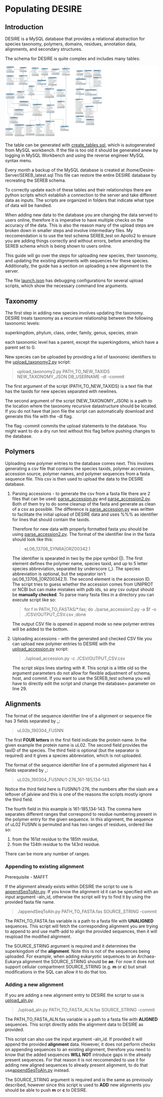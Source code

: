 # Populating DESIRE

## Introduction

DESIRE is a MySQL database that provides a relational abstraction for species taxonomy, polymers, domains, residues, annotation data, alignments, and secondary structures.

The schema for DESIRE is quite complex and includes many tables:

![DESIRE schema](./DESIRE_schema.svg)

The table can be generated with [create_tables.sql](./create_tables.sql), which is autogenerated from MySQL workbench. If the file is too old it should be generated anew by logging in MySQL Workbench and using the reverse engineer MySQL syntax menu.

Every month a backup of the MySQL database is created at /home/Desire-Server/SEREB_latest.sql This file can restore the entire DESIRE database by recreating the SEREB schema.

To correctly update each of these tables and their relationships there are python scripts which establish a connection to the server and take different data as inputs. The scripts are organized in folders that indicate what type of data will be handled.

When adding new data to the database you are changing the data served to users online, therefore it is imperative to have multiple checks on the accuracy of the data. This is also the reason many of the upload steps are broken down in smaller steps and involve intermediary files. My reccomendation is to use the test schema SEREB_test on Apollo2 to ensure you are adding things correctly and without errors, before amending the SEREB schema which is being shown to users online.

This guide will go over the steps for uploading new species, their taxonomy, and updating the existing alignments with sequences for these species. Additionally, the guide has a section on uploading a new alignment to the server.

The file [launch.json](../.vscode/launch.json) has debugging configurations for several upload scripts, which show the necessary command line arguments.

## Taxonomy

The first step in adding new species involves updating the taxonomy. DESIRE treats taxonomy as a recursive relationship between the following taxonomic levels:

superkingdom, phylum, class, order, family, genus, species, strain

each taxonomic level has a parent, except the superkingdoms, which have a parent set to 0.

New species can be uploaded by providing a list of taxonomic identifiers to the [upload_taxonomy2.py](./Phylogeny/upload_taxonomy2.py) script:

> upload_taxonomy2.py PATH_TO_NEW_TAXIDS NEW_TAXONOMY_JSON DB_USERNAME -dl -commit

The first argument of the script (PATH_TO_NEW_TAXIDS) is a text file that has the taxids for new species separated with newlines.

The second argument of the script (NEW_TAXONOMY_JSON) is a path to the location where the taxonomy recursive datastructure should be located. If you do not have that json file the script can automatically download and generate this file with the -dl flag.

The flag -commit commits the upload statements to the database. You might want to do a dry run test without this flag before pushing changes to the database.

## Polymers

Uploading new polymer entries to the database comes next. This involves generating a csv file that contains the species taxids, polymer accessions, accession source, polymer names, and polymer sequences from a fasta sequence file. This csv is then used to upload the data to the DESIRE database.

1. Parsing accessions - to generate the csv from a fasta file there are 2 files that can be used: [parse_accession.py](./Polymers/parse_accession.py) and [parse_accession2.py](./Polymers/parse_accession2.py). Both of them try to do some cleanup of the fasta and generate as clean of a csv as possible. The difference is [parse_accession.py](./Polymers/parse_accession.py) was written to facilitate the initial upload of DESIRE data and uses %%% as identifier for lines that should contain the taxids.

	Therefore for new data with properly formatted fasta you should be using [parse_accession2.py](./Polymers/parse_accession2.py). The format of the identifier line in the fasta should look like this:

	> eL06_13706_SYNRA|ORZ00342.1

	The identifier is spearated in two by the pipe symbol (\|). The first element defines the polymer name, species taxid, and up to 5 letter species abbreviation, separated by underscore (\_). The species abbreviation is optional, but the separator isn't (eL06_13706\_\|ORZ00342.1). The second element is the accession ID. The script tries to guess whether the accession comes from UNIPROT or NCBI but can make mistakes with pdb ids, so any csv output should be **manually checked**. To parse many fasta files in a directory you can execute script like so:

	> for f in PATH_TO_FASTAS/*.fas; do ./parse_accession2.py -a $f -o ./CSV/OUTPUT_CSV.csv ;done

	The output CSV file is opened in append mode so new polymer entries will be added to the bottom.

2. Uploading accessions - with the generated and checked CSV file you can upload new polymer entries to DESIRE with the [upload_accession.py](./Polymers/upload_accession.py) script:

	>./upload_accession.py -c ./CSV/OUTPUT_CSV.csv

	The script skips lines starting with #.
	This script is a little old so the argument parameters do not allow for flexible adjustment of schema, host, and commit. If you want to use the SEREB_test schema you will have to directly edit the script and change the database= parameter on line 29.

## Alignments

The format of the sequence identifier line of a alignment or sequence file has 3 fields separated by \_:

> uL02b_190304_FUSNN

The first **FOUR letters** in the first field indicate the protein name. In the given example the protein name is uL02. The second field provides the taxID of the species. The third field is optional (but the separator is required) and it gives a species abbreviation, which is not uploaded.

The format of the sequence identifier line of a permuted alignment has 4 fields separated by \_:

> uL02b_190304_FUSNN/1-276_161-185,134-143

Notice the third field here is FUSNN/1-276, the numbers after the slash are a leftover of jalview and this is one of the reasons the scripts mostly ignore the third field.

The fourth field in this example is 161-185,134-143. The comma here separates different ranges that correspond to residue numbering present in the polymer entry for the given sequence. In this alignment, the sequence of uL02 FUSNN is permuted and has two ranges of residues, ordered like so:
1. from the 161st residue to the 185th residue, 
2. from the 134th residue to the 143rd residue.

There can be more any number of ranges.

### Appending to existing alignment

Prerequisite - MAFFT

If the alignment already exists within DESIRE the script to use is [appendSeqToAln.py](./Alignments/appendSeqToAln.py). If you know the alignment id it can be specified with an input argument -aln_id, otherwise the script will try to find it by using the provided fasta file name. 

> ./appendSeqToAln.py PATH_TO_FASTA.fas SOURCE_STRING -commit

The PATH_TO_FASTA.fas variable is a path to a fasta file with **UNALIGNED** sequences. This script will fetch the corresponding alignment you are trying to append to and use mafft-add to align the provided sequences, then it will reupload the modified alignment.

The SOURCE_STRING argument is required and it determines the superkingdom of the **alignment**. Note this is not of the sequences being uploaded. For example, when adding eukaryotic sequences to an Archaea-Eukarya alignment the SOURCE_STRING should be **ae**.
For now it does not support cellular compartment SOURCE_STRING (e.g. **m** or **c**) but small modifications in the SQL can allow it to do that too.

### Adding a new alignment

If you are adding a new alignment entry to DESIRE the script to use is [upload_aln.py](./Alignments/upload_aln.py).

> ./upload_aln.py PATH_TO_FASTA_ALN.fas SOURCE_STRING -commit

The PATH_TO_FASTA_ALN.fas variable is a path to a fasta file with **ALIGNED** sequences. This script directly adds the alignment data to DESIRE as provided.

This script can also use the input argument -aln_id. If provided it will append the provided **alignment** data. However, it does not perform checks on appending sequences to an existing alignment, therefore you need to know that the added sequences **WILL NOT** introduce gaps in the already present sequences. For that reason it is not reccomended to use it for adding new aligned sequences to already present alignment, to do that use[appendSeqToAln.py](./Alignments/appendSeqToAln.py) instead.

The SOURCE_STRING argument is required and is the same as previously described, however since this script is used to **ADD** new alignments you should be able to push **m** or **c** to DESIRE.
